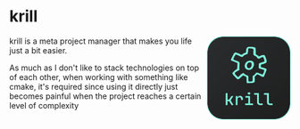 # krill

<img align="right" src="https://raw.githubusercontent.com/kociumba/krill/main/assets/krill_icon.svg" alt="krill icon" width="150" height="150"/>

krill is a meta project manager that makes you life just a bit easier. 

As much as I don't like to stack technologies on top of each other, when working with something like cmake, it's required since using it directly just becomes painful when the project reaches a certain level of complexity 
